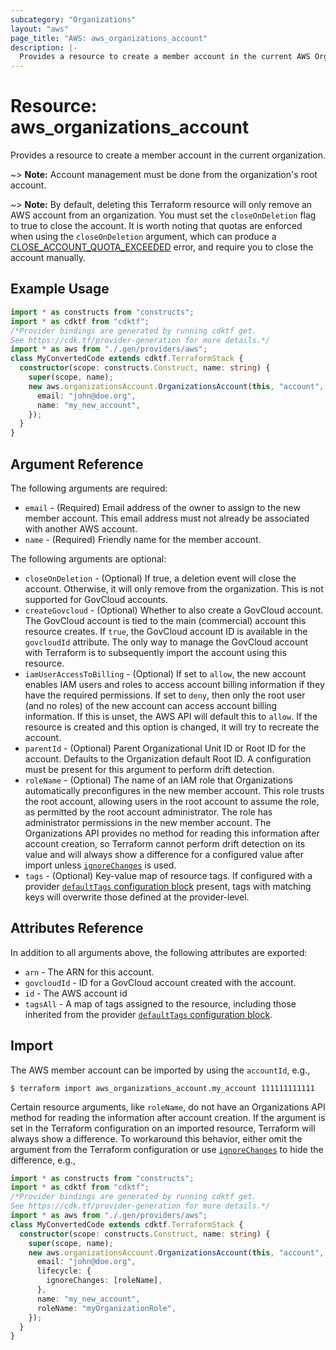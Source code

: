 ```yaml
---
subcategory: "Organizations"
layout: "aws"
page_title: "AWS: aws_organizations_account"
description: |-
  Provides a resource to create a member account in the current AWS Organization.
---
```


# Resource: aws_organizations_account

Provides a resource to create a member account in the current organization.

~> **Note:** Account management must be done from the organization's root account.

~> **Note:** By default, deleting this Terraform resource will only remove an AWS account from an organization. You must set the `closeOnDeletion` flag to true to close the account. It is worth noting that quotas are enforced when using the `closeOnDeletion` argument, which can produce a [CLOSE_ACCOUNT_QUOTA_EXCEEDED](https://docs.aws.amazon.com/organizations/latest/APIReference/API_CloseAccount.html) error, and require you to close the account manually.

## Example Usage

```typescript
import * as constructs from "constructs";
import * as cdktf from "cdktf";
/*Provider bindings are generated by running cdktf get.
See https://cdk.tf/provider-generation for more details.*/
import * as aws from "./.gen/providers/aws";
class MyConvertedCode extends cdktf.TerraformStack {
  constructor(scope: constructs.Construct, name: string) {
    super(scope, name);
    new aws.organizationsAccount.OrganizationsAccount(this, "account", {
      email: "john@doe.org",
      name: "my_new_account",
    });
  }
}

```

## Argument Reference

The following arguments are required:

* `email` - (Required) Email address of the owner to assign to the new member account. This email address must not already be associated with another AWS account.
* `name` - (Required) Friendly name for the member account.

The following arguments are optional:

* `closeOnDeletion` - (Optional) If true, a deletion event will close the account. Otherwise, it will only remove from the organization. This is not supported for GovCloud accounts.
* `createGovcloud` - (Optional) Whether to also create a GovCloud account. The GovCloud account is tied to the main (commercial) account this resource creates. If `true`, the GovCloud account ID is available in the `govcloudId` attribute. The only way to manage the GovCloud account with Terraform is to subsequently import the account using this resource.
* `iamUserAccessToBilling` - (Optional) If set to `allow`, the new account enables IAM users and roles to access account billing information if they have the required permissions. If set to `deny`, then only the root user (and no roles) of the new account can access account billing information. If this is unset, the AWS API will default this to `allow`. If the resource is created and this option is changed, it will try to recreate the account.
* `parentId` - (Optional) Parent Organizational Unit ID or Root ID for the account. Defaults to the Organization default Root ID. A configuration must be present for this argument to perform drift detection.
* `roleName` - (Optional) The name of an IAM role that Organizations automatically preconfigures in the new member account. This role trusts the root account, allowing users in the root account to assume the role, as permitted by the root account administrator. The role has administrator permissions in the new member account. The Organizations API provides no method for reading this information after account creation, so Terraform cannot perform drift detection on its value and will always show a difference for a configured value after import unless [`ignoreChanges`](https://www.terraform.io/docs/configuration/meta-arguments/lifecycle.html#ignore_changes) is used.
* `tags` - (Optional) Key-value map of resource tags. If configured with a provider [`defaultTags` configuration block](https://registry.terraform.io/providers/hashicorp/aws/latest/docs#default_tags-configuration-block) present, tags with matching keys will overwrite those defined at the provider-level.

## Attributes Reference

In addition to all arguments above, the following attributes are exported:

* `arn` - The ARN for this account.
* `govcloudId` - ID for a GovCloud account created with the account.
* `id` - The AWS account id
* `tagsAll` - A map of tags assigned to the resource, including those inherited from the provider [`defaultTags` configuration block](https://registry.terraform.io/providers/hashicorp/aws/latest/docs#default_tags-configuration-block).

## Import

The AWS member account can be imported by using the `accountId`, e.g.,

```
$ terraform import aws_organizations_account.my_account 111111111111
```

Certain resource arguments, like `roleName`, do not have an Organizations API method for reading the information after account creation. If the argument is set in the Terraform configuration on an imported resource, Terraform will always show a difference. To workaround this behavior, either omit the argument from the Terraform configuration or use [`ignoreChanges`](https://www.terraform.io/docs/configuration/meta-arguments/lifecycle.html#ignore_changes) to hide the difference, e.g.,

```typescript
import * as constructs from "constructs";
import * as cdktf from "cdktf";
/*Provider bindings are generated by running cdktf get.
See https://cdk.tf/provider-generation for more details.*/
import * as aws from "./.gen/providers/aws";
class MyConvertedCode extends cdktf.TerraformStack {
  constructor(scope: constructs.Construct, name: string) {
    super(scope, name);
    new aws.organizationsAccount.OrganizationsAccount(this, "account", {
      email: "john@doe.org",
      lifecycle: {
        ignoreChanges: [roleName],
      },
      name: "my_new_account",
      roleName: "myOrganizationRole",
    });
  }
}

```

<!-- cache-key: cdktf-0.17.0-pre.15 input-49ee30e6736e14003fc3a6c461691b30fcedd5a75e29a7a1e7a5830b37e6357e -->